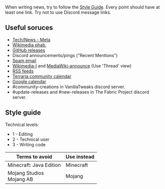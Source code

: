 When writing news, try to follow the [Style Guide](https://github.com/MMK21Hub/News/blob/master/Style%20Guide.md). Every point should have at least one link. Try not to use Discord message links.

## Useful soruces
 - [Tech/News - Meta](https://meta.wikimedia.org/wiki/Special:MyLanguage/Tech/News/Latest)
 - [Wikimedia phab.](https://phabricator.wikimedia.org/notification/)
 - [GitHub releases](https://github.com/notifications)
 - Discord announcements/pings ("Recent Mentions")
 - [Spam email](https://mail.google.com/mail/u/2/)
 - [Wikimedia-l](https://lists.wikimedia.org/pipermail/wikimedia-l/) and [MediaWiki-announce](https://lists.wikimedia.org/pipermail/mediawiki-announce/) (Use 'Thread' view)
 - [RSS feeds](https://feedreader.com/)
 - [Terraria community calendar](https://docs.google.com/spreadsheets/d/1XEQiZlonknFfE0aXapBn--8CksTW521hluoIDgWowzk/edit?usp=sharing)
 - [Google calendar](https://calendar.google.com/calendar/r)
 - #community-creations in VanillaTweaks discord server.
 - #update-releases and #new-releases in The Fabric Project discord server.

## Style guide
Technical levels:
- 1 - Editing
- 2 - Technical user
- 3 - Writing code

|Terms to avoid|Use instead|
|--------------|-----------|
Minecraft: Java Edition | Minecraft 
Mojang Studios<br>Mojang AB | Mojang
